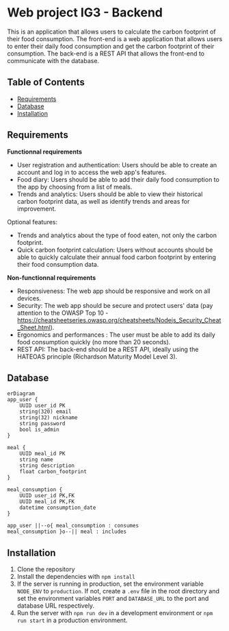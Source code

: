 # Web project IG3 - Backend

This is an application that allows users to calculate the carbon footprint of their food consumption. The front-end is a web application that allows users to enter their daily food consumption and get the carbon footprint of their consumption.
The back-end is a REST API that allows the front-end to communicate with the database.

## Table of Contents

- [Requirements](#requirements)
- [Database](#database)
- [Installation](#installation)

## Requirements

**Functionnal requirements**
- User registration and authentication: Users should be able to create an account and log in to access the web app's features.
- Food diary: Users should be able to add their daily food consumption to the app by choosing from a list of meals.
- Trends and analytics: Users should be able to view their historical carbon footprint data, as well as identify trends and areas for improvement.

Optional features:
- Trends and analytics about the type of food eaten, not only the carbon footprint.
- Quick carbon footprint calculation: Users without accounts should be able to quickly calculate their annual food carbon footprint by entering their food consumption data.

**Non-functionnal requirements**
- Responsiveness: The web app should be responsive and work on all devices.
- Security: The web app should be secure and protect users' data (pay attention to the OWASP Top 10 - https://cheatsheetseries.owasp.org/cheatsheets/Nodejs_Security_Cheat_Sheet.html).
- Ergonomics and performances : The user must be able to add its daily food consumption quickly (no more than 20 seconds).
- REST API: The back-end should be a REST API, ideally using the HATEOAS principle (Richardson Maturity Model Level 3).

## Database
```mermaid
erDiagram
app_user {
    UUID user_id PK
    string(320) email
    string(32) nickname
    string password
    bool is_admin
}

meal {
    UUID meal_id PK
    string name
    string description
    float carbon_footprint
}

meal_consumption {
    UUID user_id PK,FK
    UUID meal_id PK,FK
    datetime consumption_date
}

app_user ||--o{ meal_consumption : consumes
meal_consumption }o--|| meal : includes
```

## Installation
1. Clone the repository
2. Install the dependencies with `npm install`
3. If the server is running in production, set the environment variable `NODE_ENV` to `production`. If not, create a `.env` file in the root directory and set the environment variables `PORT` and `DATABASE_URL` to the port and database URL respectively.
4. Run the server with `npm run dev` in a development environment or `npm run start` in a production environment.